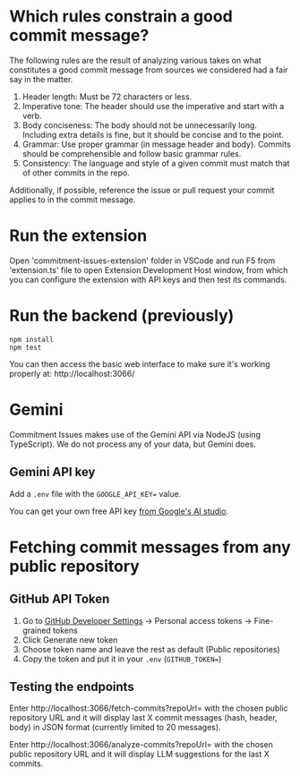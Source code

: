 # Which rules constrain a good commit message?

The following rules are the result of analyzing various takes on what constitutes a good commit message from sources we considered had a fair say in the matter.

1. Header length: Must be 72 characters or less.
2. Imperative tone: The header should use the imperative and start with a verb.
3. Body conciseness: The body should not be unnecessarily long. Including extra details is fine, but it should be concise and to the point.
4. Grammar: Use proper grammar (in message header and body). Commits should be comprehensible and follow basic grammar rules.
5. Consistency: The language and style of a given commit must match that of other commits in the repo.

Additionally, if possible, reference the issue or pull request your commit applies to in the commit message.

# Run the extension

Open 'commitment-issues-extension' folder in VSCode and run F5 from 'extension.ts' file to open Extension Development Host window, from which you can configure the extension with API keys and then test its commands.

# Run the backend (previously)

```
npm install
npm test
```

You can then access the basic web interface to make sure it's working properly at: http://localhost:3066/

# Gemini

Commitment Issues makes use of the Gemini API via NodeJS (using TypeScript). We do not process any of your data, but Gemini does.

## Gemini API key

Add a `.env` file with the `GOOGLE_API_KEY=` value.

You can get your own free API key [from Google's AI studio](https://aistudio.google.com/app/apikey).

# Fetching commit messages from any public repository

## GitHub API Token

1. Go to [GitHub Developer Settings](https://github.com/settings/tokens) → Personal access tokens → Fine-grained tokens
2. Click Generate new token
3. Choose token name and leave the rest as default (Public repositories)
4. Copy the token and put it in your `.env` (`GITHUB_TOKEN=`)

## Testing the endpoints

Enter http://localhost:3066/fetch-commits?repoUrl= with the chosen public repository URL and it will display last X commit messages (hash, header, body) in JSON format (currently limited to 20 messages).

Enter http://localhost:3066/analyze-commits?repoUrl= with the chosen public repository URL and it will display LLM suggestions for the last X commits.
